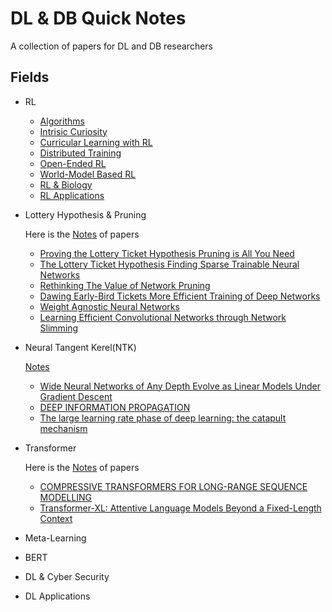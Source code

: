 # DL & DB Quick Notes
A collection of papers for DL and DB researchers

## Fields
- RL
  - [Algorithms](RL/rl_algos)
  - [Intrisic Curiosity](RL/curiosity)
  - [Curricular Learning with RL](RL/curricular_learning_with_rl)
  - [Distributed Training](RL/distributed)
  - [Open-Ended RL](RL/open_ended)
  - [World-Model Based RL](RL/world_model)
  - [RL & Biology](RL/biology)
  - [RL Applications](RL/applications)
  
- Lottery Hypothesis & Pruning
  
  Here is the [Notes](lottery_hypothesis_and_pruning/readme.md) of papers

  - [Proving the Lottery Ticket Hypothesis Pruning is All You Need](lottery_hypothesis_and_pruning/Proving_the_Lottery_Ticket_Hypothesis_Pruning_is_All_You_Need.pdf)
  - [The Lottery Ticket Hypothesis Finding Sparse Trainable Neural Networks](lottery_hypothesis_and_pruning/THE_LOTTERY_TICKET_HYPOTHESIS_FINDING_SPARSE_TRAINABLE_NEURAL_NETWORKS.pdf)
  - [Rethinking The Value of Network Pruning](lottery_hypothesis_and_pruning/RETHINKING_THE_VALUE_OF_NETWORK_PRUNING.pdf)
  - [Dawing Early-Bird Tickets More Efficient Training of Deep Networks](lottery_hypothesis_and_pruning/DRAWING_EARLY-BIRD_TICKETS_TOWARDS_MORE_EFFICIENT_TRAINING_OF_DEEP_NETWORKS.pdf)
  - [Weight Agnostic Neural Networks](lottery_hypothesis_and_pruning/Weight_Agnostic_Neural_Networks.pdf)
  - [Learning Efficient Convolutional Networks through Network Slimming](lottery_hypothesis_and_pruning/Learning_Efficient_Convolutional_Networks_through_Network_Slimming.pdf)
- Neural Tangent Kerel(NTK)
  
  [Notes](./ntk/readme.md)

  - [Wide Neural Networks of Any Depth Evolve as Linear Models Under Gradient Descent](ntk/Wide%20Neural%20Networks%20of%20Any%20Depth%20Evolve%20as.pdf)
  - [DEEP INFORMATION PROPAGATION](ntk/deep_information_propagation.pdf)
  - [The large learning rate phase of deep learning: the catapult mechanism](ntk/The%20large%20learning%20rate%20phase%20of%20deep%20learning.pdf)
- Transformer
  
  Here is the [Notes](./transformer/readme.md) of papers
  - [COMPRESSIVE TRANSFORMERS FOR LONG-RANGE SEQUENCE MODELLING](./transformer/Compressive%20Transformers%20For%20Long-Range%20Sequence%20Model.pdf)
  - [Transformer-XL: Attentive Language Models Beyond a Fixed-Length Context](./transformer/Transformer-XL%20Attentive%20Language%20Models%20Beyond%20a%20Fixed-Length%20Context.pdf)
- Meta-Learning
- BERT
- DL & Cyber Security
- DL Applications